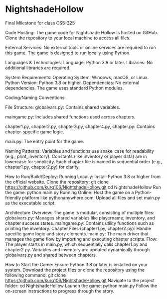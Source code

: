 # NightshadeHollow
Final Milestone for class CSS-225

Code Hosting:
The game code for Nightshade Hollow is hosted on GitHub. Clone the repository to your local machine to access all files.

External Services:
No external tools or online services are required to run this game.
The game is designed to run locally using Python.

Languages & Technologies:
Language: Python 3.8 or later.
Libraries: No additional libraries are required.

System Requirements:
Operating System: Windows, macOS, or Linux.
Python Version: Python 3.8 or higher.
Dependencies: No external dependencies. The game uses standard Python modules.

Coding/Naming Conventions:

File Structure:
globalvars.py: Contains shared variables.

maingame.py: Includes shared functions used across chapters.

chapter1.py, chapter2.py, chapter3.py, chapter4.py, chapter.py: Contains chapter-specific game logic.

main.py: The entry point for the game.

Naming Patterns:
Variables and functions use snake_case for readability (e.g., print_inventory).
Constants (like inventory or player data) are in lowercase for simplicity.
Each chapter file is named in sequential order (e.g., chapter1.py, chapter2.py) for clarity.

How to Run/Build/Deploy:
Running Locally:
Install Python 3.8 or higher from the official website.
Clone the repository:
git clone https://github.com/kurq106/NightshadeHollow.git
cd NightshadeHollow
Run the game:
python main.py
Running Online:
Host the game on a Python-friendly platform like pythonanywhere.com. Upload all files and set main.py as the executable script.

Architecture Overview:
The game is modular, consisting of multiple files:
globalvars.py: Manages shared variables like playername, inventory, and chapter success states.
maingame.py: Contains utility functions such as printing the inventory.
Chapter Files (chapter1.py, chapter2.py): Handle specific game logic and story elements.
main.py: The main driver that manages the game flow by importing and executing chapter scripts.
Flow:
The player starts in main.py, which sequentially calls chapter1.py and chapter2.py.
Variables and inventory are updated dynamically through globalvars.py and shared between chapters.

How to Start the Game:
Ensure Python 3.8 or later is installed on your system.
Download the project files or clone the repository using the following command:
git clone https://github.com/kurq106/NightshadeHollow.git
Navigate to the project folder:
cd NightshadeHollow
Launch the game:
python main.py
Follow the on-screen instructions to progress through the story.
